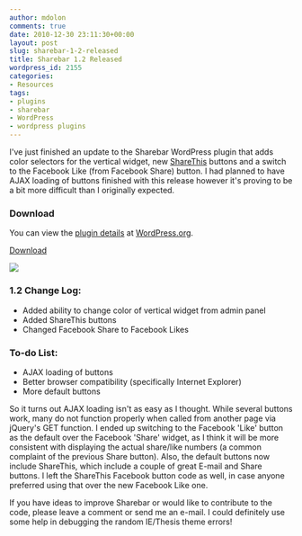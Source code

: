 ```yaml
---
author: mdolon
comments: true
date: 2010-12-30 23:11:30+00:00
layout: post
slug: sharebar-1-2-released
title: Sharebar 1.2 Released
wordpress_id: 2155
categories:
- Resources
tags:
- plugins
- sharebar
- WordPress
- wordpress plugins
---
```


I've just finished an update to the Sharebar WordPress plugin that adds color selectors for the vertical widget, new [ShareThis](http://www.sharethis.com/) buttons and a switch to the Facebook Like (from Facebook Share) button.  I had planned to have AJAX loading of buttons finished with this release however it's proving to be a bit more difficult than I originally expected.

### Download

You can view the [plugin details](http://wordpress.org/extend/plugins/sharebar/) at [WordPress.org](http://www.wordpress.org/).

<div class="download">
  <a href="http://downloads.wordpress.org/plugin/sharebar.zip" class="button primary">Download</a>
</div>

![](http://devgrow.s3.amazonaws.com/assets/images/v1.2.gif)

### 1.2 Change Log:
  * Added ability to change color of vertical widget from admin panel
  * Added ShareThis buttons
  * Changed Facebook Share to Facebook Likes

### To-do List:
  * AJAX loading of buttons
  * Better browser compatibility (specifically Internet Explorer)
  * More default buttons

So it turns out AJAX loading isn't as easy as I thought.  While several buttons work, many do not function properly when called from another page via jQuery's GET function.  I ended up switching to the Facebook 'Like' button as the default over the Facebook 'Share' widget, as I think it will be more consistent with displaying the actual share/like numbers (a common complaint of the previous Share button).  Also, the default buttons now include ShareThis, which include a couple of great E-mail and Share buttons.  I left the ShareThis Facebook button code as well, in case anyone preferred using that over the new Facebook Like one.

If you have ideas to improve Sharebar or would like to contribute to the code, please leave a comment or send me an e-mail.  I could definitely use some help in debugging the random IE/Thesis theme errors!
